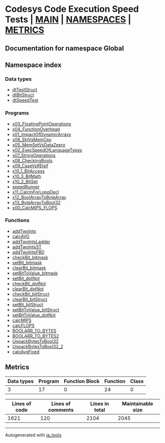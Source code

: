 # Codesys Code Execution Speed Tests | [MAIN] | [NAMESPACES] | [METRICS]  

## Documentation for namespace Global  

## Namespace index  

### Data types  

- [dtTestStruct](dt/dtTestStruct_st.md)  
- [dtBitStruct](dt/dtBitStruct_st.md)  
- [dtSpeedTest](dt/dtSpeedTest_st.md)  


### Programs  

- [x03_FloatingPointOperations](prg/x03_FloatingPointOperations_st.md)  
- [x04_FunctionOverhead](prg/x04_FunctionOverhead_st.md)  
- [x01_ImpactOfDynamicArrays](prg/x01_ImpactOfDynamicArrays_st.md)  
- [x06_ShlVsMemCpy](prg/x06_ShlVsMemCpy_st.md)  
- [x05_MemSetVsDataZeero](prg/x05_MemSetVsDataZeero_st.md)  
- [x02_ExecSpeedOfLanguageTypes](prg/x02_ExecSpeedOfLanguageTypes_st.md)  
- [x07_StringOperations](prg/x07_StringOperations_st.md)  
- [x08_CheckingBools](prg/x08_CheckingBools_st.md)  
- [x09_CaseVsIfElsif](prg/x09_CaseVsIfElsif_st.md)  
- [x10_1_BitAccess](prg/x10_1_BitAccess_st.md)  
- [x10_3_BitMath](prg/x10_3_BitMath_st.md)  
- [x10_2_BitSet](prg/x10_2_BitSet_st.md)  
- [speedRunner](prg/speedRunner_st.md)  
- [x11_CalcInForLoppDecl](prg/x11_CalcInForLoppDecl_st.md)  
- [x12_BoolArrayToByteArray](prg/x12_BoolArrayToByteArray_st.md)  
- [x13_ByteArrayToBool32](prg/x13_ByteArrayToBool32_st.md)  
- [x00_CalcMIPS_FLOPS](prg/x00_CalcMIPS_FLOPS_st.md)  



### Functions  

- [addTwoInts](fc/addTwoInts_st.md)  
- [calcAVG](fc/calcAVG_st.md)  
- [addTwoIntsLadder](fc/addTwoIntsLadder_st.md)  
- [addTwoIntsST](fc/addTwoIntsST_st.md)  
- [addTwoIntsFBD](fc/addTwoIntsFBD_st.md)  
- [checkBit_bitmask](fc/checkBit_bitmask_st.md)  
- [setBit_bitmask](fc/setBit_bitmask_st.md)  
- [clearBit_bitmask](fc/clearBit_bitmask_st.md)  
- [setBitToValue_bitmask](fc/setBitToValue_bitmask_st.md)  
- [setBit_dotNot](fc/setBit_dotNot_st.md)  
- [checkBit_dotNot](fc/checkBit_dotNot_st.md)  
- [clearBit_dotNot](fc/clearBit_dotNot_st.md)  
- [checkBit_bitStruct](fc/checkBit_bitStruct_st.md)  
- [clearBit_bitStruct](fc/clearBit_bitStruct_st.md)  
- [setBit_bitStruct](fc/setBit_bitStruct_st.md)  
- [setBitToValue_bitStruct](fc/setBitToValue_bitStruct_st.md)  
- [setBitToValue_dotNot](fc/setBitToValue_dotNot_st.md)  
- [calcMIPS](fc/calcMIPS_st.md)  
- [calcFLOPS](fc/calcFLOPS_st.md)  
- [BOOLARR_TO_BYTES](fc/BOOLARR_TO_BYTES_st.md)  
- [BOOLARR_TO_BYTES2](fc/BOOLARR_TO_BYTES2_st.md)  
- [UnpackBytesToBool32](fc/UnpackBytesToBool32_st.md)  
- [UnpackBytesToBool32_2](fc/UnpackBytesToBool32_2_st.md)  
- [calcAvgFixed](fc/calcAvgFixed_st.md)  



## Metrics  

| Data types | Program | Function Block | Function | Class |
| ---------- | ------- | -------------- | -------- | ----- |
 3 | 17 | 0 | 24 | 0 |

| Lines of code | Lines of comments | Lines in total | Maintainable size |
| ------------- | ----------------- | -------------- | ----------------- |
| 1621 |120 |2104 | 2045 |

 ---
Autogenerated with [ia_tools](https://github.com/tkucic/ia_tools)  

[MAIN]: ../../../index_st.md
[NAMESPACES]: ../nsList_st.md
[METRICS]: ../../metrics_st.md
